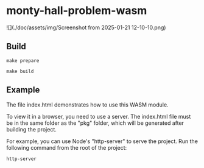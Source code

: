 # monty-hall-problem-wasm

![](./doc/assets/img/Screenshot from 2025-01-21 12-10-10.png)

## Build

```
make prepare

make build
```

## Example

The file index.html demonstrates how to use this WASM module.

To view it in a browser, you need to use a server. The index.html file must be in the same folder as the "pkg" folder, which will be generated after building the project.

For example, you can use Node's "http-server" to serve the project. Run the following command from the root of the project:

```
http-server
```
